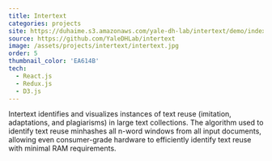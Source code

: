 ```yaml
---
title: Intertext
categories: projects
site: https://duhaime.s3.amazonaws.com/yale-dh-lab/intertext/demo/index.html
source: https://github.com/YaleDHLab/intertext
image: /assets/projects/intertext/intertext.jpg
order: 5
thumbnail_color: 'EA614B'
tech:
  - React.js
  - Redux.js
  - D3.js
---
```


Intertext identifies and visualizes instances of text reuse (imitation, adaptations, and plagiarisms) in large text collections. The algorithm used to identify text reuse minhashes all n-word windows from all input documents, allowing even consumer-grade hardware to efficiently identify text reuse with minimal RAM requirements.
